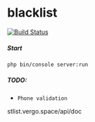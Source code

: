 # blacklist

[![Build Status](https://travis-ci.org/webexkievstudio/blacklist.svg)](https://travis-ci.org/webexkievstudio/blacklist)

##### Start
```bash
php bin/console server:run
```

##### TODO:
* `Phone validation`

stlist.vergo.space/api/doc